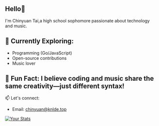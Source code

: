 ## Hello👋
I'm Chinyuan Tai,a high school sophomore passionate about technology and music. 
## 🌱 **Currently Exploring**:  
- Programming (Go/JavaScript)  
- Open-source contributions
- Music lover
## 🎵 **Fun Fact**: I believe coding and music share the same creativity—just different syntax!  

📫 Let's connect:
- Email: chinyuan@knlde.top  

[![Your Stats](https://github-readme-stats.vercel.app/api?username=Kindle-deep&show_icons=true&theme=radical)](https://github.com/Kindle-deep)
